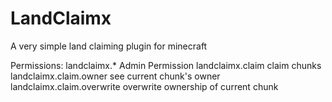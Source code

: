 # LandClaimx
A very simple land claiming plugin for minecraft

Permissions:
landclaimx.*                 Admin Permission
landclaimx.claim             claim chunks
landclaimx.claim.owner       see current chunk's owner
landclaimx.claim.overwrite   overwrite ownership of current chunk
